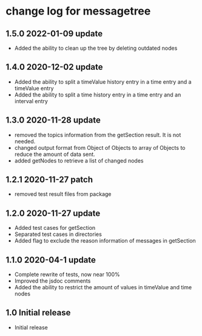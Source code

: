 # change log for messagetree

## 1.5.0 2022-01-09 update

- Added the ability to clean up the tree by deleting outdated nodes

## 1.4.0 2020-12-02 update

- Added the ability to split a timeValue history entry in a time entry and a timeValue entry
- Added the ability to split a time history entry in a time entry and an interval entry

## 1.3.0 2020-11-28 update

- removed the topics information from the getSection result. It is not needed.
- changed output format from Object of Objects to array of Objects to reduce the amount of data sent.
- added getNodes to retrieve a list of changed nodes

## 1.2.1 2020-11-27 patch

- removed test result files from package

## 1.2.0 2020-11-27 update

- Added test cases for getSection
- Separated test cases in directories
- Added flag to exclude the reason information of messages in getSection

## 1.1.0 2020-04-1 update

- Complete rewrite of tests, now near 100%
- Improved the jsdoc comments
- Added the ability to restrict the amount of values in timeValue and time nodes

## 1.0 Initial release

- Initial release

